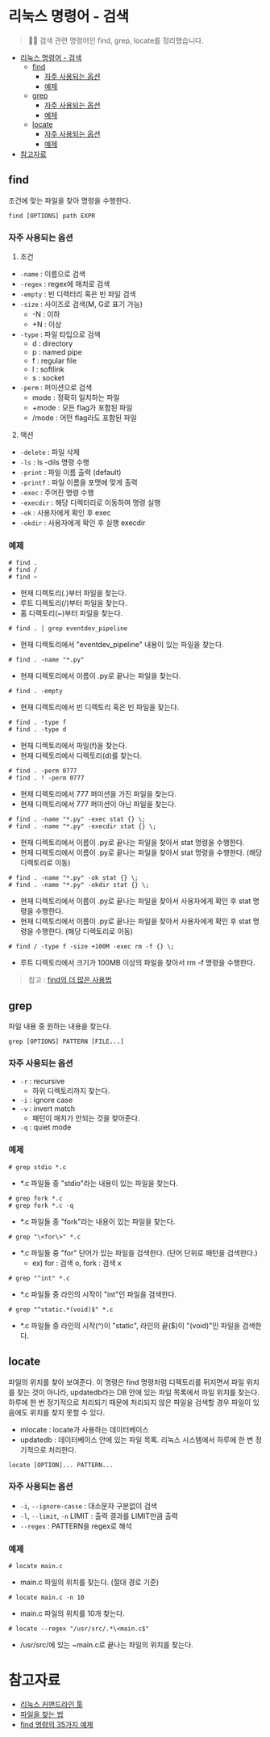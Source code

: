 # 리눅스 명령어 - 검색
> 🕵️‍♀️ 검색 관련 명령어인 find, grep, locate를 정리했습니다. 
- [리눅스 명령어 - 검색](#리눅스-명령어---검색)
  - [find](#find)
    - [자주 사용되는 옵션](#자주-사용되는-옵션)
    - [예제](#예제)
  - [grep](#grep)
    - [자주 사용되는 옵션](#자주-사용되는-옵션-1)
    - [예제](#예제-1)
  - [locate](#locate)
    - [자주 사용되는 옵션](#자주-사용되는-옵션-2)
    - [예제](#예제-2)
- [참고자료](#참고자료)

## find
조건에 맞는 파일을 찾아 명령을 수행한다.

```
find [OPTIONS] path EXPR
```

### 자주 사용되는 옵션
1. 조건
- `-name` : 이름으로 검색
- `-regex` : regex에 매치로 검색
- `-empty` : 빈 디렉터리 혹은 빈 파일 검색
- `-size` : 사이즈로 검색(M, G로 표기 가능)
  - -N : 이하
  - +N : 이상
- `-type` : 파일 타입으로 검색
  - d : directory
  - p : named pipe
  - f : regular file
  - l : softlink
  - s : socket
- `-perm` : 퍼미션으로 검색
  - mode : 정확히 일치하는 파일
  - +mode : 모든 flag가 포함된 파일
  - /mode : 어떤 flag라도 포함된 파일

2. 액션
- `-delete` : 파일 삭제
- `-ls` : ls -dils 명령 수행
- `-print` : 파일 이름 출력 (default)
- `-printf` : 파일 이름을 포맷에 맞게 출력
- `-exec` : 주어진 명령 수행
- `-execdir` : 해당 디렉터리로 이동하여 명령 실행
- `-ok` : 사용자에게 확인 후 exec
- `-okdir` : 사용자에게 확인 후 실행 execdir

### 예제

```
# find .      
# find /
# find ~
```
- 현재 디렉토리(.)부터 파일을 찾는다.
- 루트 디렉토리(/)부터 파일을 찾는다.
- 홈 디렉토리(~)부터 파일을 찾는다.

```
# find . | grep eventdev_pipeline    
```
- 현재 디렉토리에서 "eventdev_pipeline" 내용이 있는 파일을 찾는다.

```
# find . -name "*.py"
```
- 현재 디렉토리에서 이름이 .py로 끝나는 파일을 찾는다.

```
# find . -empty
```
- 현재 디렉토리에서 빈 디렉토리 혹은 빈 파일을 찾는다.

```
# find . -type f
# find . -type d
```
- 현재 디렉토리에서 파일(f)을 찾는다. 
- 현재 디렉토리에서 디렉토리(d)를 찾는다.

```
# find . -perm 0777
# find . ! -perm 0777
```
- 현재 디렉토리에서 777 퍼미션을 가진 파일을 찾는다.
- 현재 디렉토리에서 777 퍼미션이 아닌 파일을 찾는다.
```
# find . -name "*.py" -exec stat {} \;
# find . -name "*.py" -execdir stat {} \;
```
- 현재 디렉토리에서 이름이 .py로 끝나는 파일을 찾아서 stat 명령을 수행한다.
- 현재 디렉토리에서 이름이 .py로 끝나는 파일을 찾아서 stat 명령을 수행한다. (해당 디렉토리로 이동)

```
# find . -name "*.py" -ok stat {} \;
# find . -name "*.py" -okdir stat {} \;
```
- 현재 디렉토리에서 이름이 .py로 끝나는 파일을 찾아서 사용자에게 확인 후 stat 명령을 수행한다. 
- 현재 디렉토리에서 이름이 .py로 끝나는 파일을 찾아서 사용자에게 확인 후 stat 명령을 수행한다. (해당 디렉토리로 이동)

```
# find / -type f -size +100M -exec rm -f {} \;
```
- 루트 디렉토리에서 크기가 100MB 이상의 파일을 찾아서 rm -f 명령을 수행한다.

> 참고 : [find의 더 많은 사용법](https://www.tecmint.com/35-practical-examples-of-linux-find-command/) 

## grep
파일 내용 중 원하는 내용을 찾는다.

```
grep [OPTIONS] PATTERN [FILE...]
```

### 자주 사용되는 옵션
- `-r` : recursive 
  - 하위 디렉토리까지 찾는다.
- `-i` : ignore case
- `-v` : invert match 
  - 패턴이 매치가 안되는 것을 찾아준다.
- `-q` : quiet mode 

### 예제

```
# grep stdio *.c
```
- *.c 파일들 중 "stdio"라는 내용이 있는 파일을 찾는다.

```
# grep fork *.c
# grep fork *.c -q
```
- *.c 파일들 중 "fork"라는 내용이 있는 파일을 찾는다.

```
# grep "\<for\>" *.c
```
- *.c 파일들 중 "for" 단어가 있는 파일을 검색한다. (단어 단위로 패턴을 검색한다.)
  - ex) for : 검색 o, fork : 검색 x


```
# grep "^int" *.c
```
- *.c 파일들 중 라인의 시작이 "int"인 파일을 검색한다.

```
# grep "^static.*(void)$" *.c
```
- *.c 파일들 중 라인의 시작(^)이 "static", 라인의 끝($)이 "(void)"인 파일을 검색한다.


## locate
파일의 위치를 찾아 보여준다. 이 명령은 find 명령처럼 디렉토리를 뒤지면서 파일 위치를 찾는 것이 아니라, updatedb라는 DB 안에 있는 파일 목록에서 파일 위치를 찾는다. 하루에 한 번 정기적으로 처리되기 때문에 처리되지 않은 파일을 검색할 경우 파일이 있음에도 위치를 찾지 못할 수 있다.

- mlocate : locate가 사용하는 데이터베이스
- updatedb : 데이터베이스 안에 있는 파일 목록. 리눅스 시스템에서 하루에 한 번 정기적으로 처리한다. 

```
locate [OPTION]... PATTERN...
```

### 자주 사용되는 옵션
- `-i`, `--ignore-casse` : 대소문자 구분없이 검색
- `-l`, `--limit`, `-n` LIMIT : 출력 결과를 LIMIT만큼 출력
- `--regex` : PATTERN을 regex로 해석

### 예제
```
# locate main.c
```
- main.c 파일의 위치를 찾는다. (절대 경로 기준)

```
# locate main.c -n 10
```
- main.c 파일의 위치를 10개 찾는다.

```
# locate --regex "/usr/src/.*\<main.c$"
```
- /usr/src/에 있는 ~main.c로 끝나는 파일의 위치를 찾는다.



# 참고자료
- [리눅스 커맨드라인 툴](https://www.inflearn.com/course/command-line/dashboard)
- [파일을 찾는 법](https://opentutorials.org/course/2598/14212)
- [find 명령의 35가지 예제](https://www.tecmint.com/35-practical-examples-of-linux-find-command/)